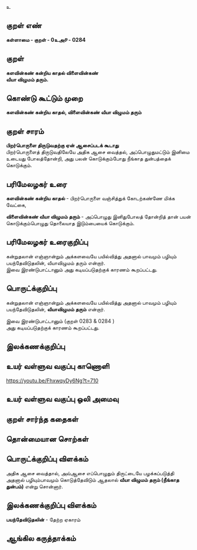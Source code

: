 உ

## குறள் எண் 

**கள்ளாமை  - குறள் - 0உஅ௪ - 0284**  

## குறள் 

**களவின்கண் கன்றிய காதல் விளைவின்கண்  
வீயா விழுமம் தரும்.**

## கொண்டு கூட்டும் முறை

**களவின்கண் கன்றிய காதல், விளைவின்கண் வீயா விழுமம் தரும்**

## குறள் சாரம் 

**பிறர்பொருளை திருடுவதற்கு ஏன் ஆசைப்படக் கூடாது**  
பிறர்பொருளைத் திருடுவதிலேயே அதிக ஆசை வைத்தல், அப்பொழுதுமட்டும் இனிமை உடையது போலத்தோன்றி, அது பலன் கொடுக்கும்போது நீங்காத துன்பத்தைக் கொடுக்கும்.  

## பரிமேலழகர் உரை

**களவின்கண் கன்றிய காதல்** - பிறர்பொருளை வஞ்சித்துக் கோடற்கண்ணே மிக்க வேட்கை,   

**விளைவின்கண் வீயா விழுமம் தரும்** - அப்பொழுது இனிதுபோலத் தோன்றித் தான் பயன் கொடுக்கும்பொழுது தொலையாத இடும்பையைக் கொடுக்கும்.  

## பரிமேலழகர் உரைகுறிப்பு   

கன்றுதலான் எஞ்ஞான்றும் அக்களவையே பயில்வித்து அதனால் பாவமும் பழியும் பயந்தேவிடுதலின், வீயாவிழுமம் தரும் என்றார்.  
இவை இரண்டுபாட்டானும் அது கடியப்படுதற்குக் காரணம் கூறப்பட்டது.   

## பொருட்க்குறிப்பு 

கன்றுதலான் எஞ்ஞான்றும் அக்களவையே பயில்வித்து அதனால் பாவமும் பழியும் பயந்தேவிடுதலின், **வீயாவிழுமம் தரும்** என்றார்.  

இவை இரண்டுபாட்டானும் (குறள் 0283 & 0284 )  
அது கடியப்படுதற்குக் காரணம் கூறப்பட்டது.   

## இலக்கணக்குறிப்பு  


## உயர் வள்ளுவ வகுப்பு காணொளி

https://youtu.be/FhxwqyDy6Ng?t=710

## உயர் வள்ளுவ வகுப்பு ஒலி அமைவு 

 
## குறள் சார்ந்த கதைகள் 


## தொன்மையான சொற்கள்


## பொருட்க்குறிப்பு விளக்கம்

அதிக ஆசை வைத்தால், அவ்ஆசை எப்பொழுதும் திருட்டையே பழக்கப்படுத்தி அதனால் பழியும்பாவமும் கொடுத்தேவிடும் ஆதலால் **வீயா விழுமம் தரும் (நீங்காத துன்பம்)** என்று சொன்னார்.  

## இலக்கணக்குறிப்பு விளக்கம்

**பயந்தேவிடுதலின்** - தேற்ற ஏகாரம்    

## ஆங்கில கருத்தாக்கம் 


